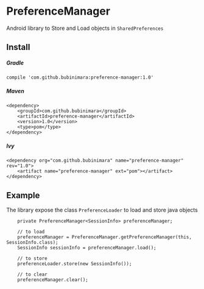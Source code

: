 # PreferenceManager
Android library to Store and Load objects in `SharedPreferences`<br>

## Install
##### Gradle
`compile 'com.github.bubinimara:preference-manager:1.0'`
##### Maven
```
<dependency>
	<groupId>com.github.bubinimara</groupId>
	<artifactId>preference-manager</artifactId>
	<version>1.0</version>
	<type>pom</type>
</dependency>
```
##### Ivy
```
<dependency org="com.github.bubinimara" name="preference-manager" rev="1.0">
	<artifact name="preference-manager" ext="pom"></artifact>
</dependency>
```

## Example
The library expose the class `PreferenceLoader` to load and store java objects<br>

```
    private PreferenceManager<SessionInfo> preferenceManager;

    // to load
    preferenceManager = PreferenceManager.getPreferenceManager(this, SessionInfo.class);
    SessionInfo sessionInfo = preferenceManager.load();

    // to store
    preferenceLoader.store(new SessionInfo());

    // to clear
    preferenceManager.clear();
```